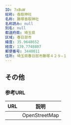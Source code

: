 ```yaml
---
ID: 7xBuW
総称: 香取神社
名称: 藤塚香取神社
名称読み: null
別名: null
都道府県: 埼玉県
区域: 春日部市
緯度: 35.9648652
経度: 139.7748807
郵便番号: 3440011
住所: 埼玉県春日部市藤塚４２９−１
---
```


## その他

### 参考URL

| URL | 説明          |
| --- | ------------- |
|     | OpenStreetMap |
